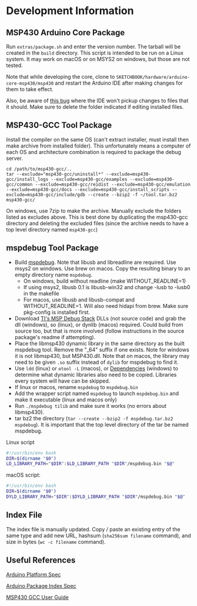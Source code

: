 # Development Information



## MSP430 Arduino Core Package

Run `extras/package.sh` and enter the version number. The tarball will be created in the `build` directory. This script is intended to be run on a Linux system. It may work on macOS or on MSYS2 on windows, but those are not tested.

Note that while developing the core, clone to `SKETCHBOOK/hardware/arduino-core-msp430/msp430` and restart the Arduino IDE after making changes for them to take effect.


Also, be aware of [this bug](https://github.com/arduino/arduino-ide/issues/1030) where the IDE won't pickup changes to files that it should. Make sure to delete the folder indicated if editing installed files.


## MSP430-GCC Tool Package

Install the compiler on the same OS (can't extract installer, must install then make archive from installed folder). This unfortunately means a computer of each OS and architecture combination is required to package the debug server.

```
cd /path/to/msp430-gcc/..
tar --exclude="msp430-gcc/uninstall*" --exclude=msp430-gcc/install_logs --exclude=msp430-gcc/examples --exclude=msp430-gcc/common --exclude=msp430-gcc/reidist --exclude=msp430-gcc/emulation --exclude=msp430-gcc/docs --exclude=msp430-gcc/install_scripts --exclude=msp430-gcc/include/gdb --create --bzip2 -f ~/tool.tar.bz2 msp430-gcc/
```

On windows, use 7zip to make the archive. Manually exclude the folders listed as excludes above. This is best done by duplicating the msp430-gcc directory and deleting the excluded files (since the archive needs to have a top level directory named `msp430-gcc`)



## mspdebug Tool Package

- Build [mspdebug](https://github.com/dlbeer/mspdebug). Note that libusb and libreadline are required. Use msys2 on windows. Use brew on macos. Copy the resulting binary to an empty directory name `mspdebug`. 
    - On windows, build without readline (make WITHOUT_READLINE=1)
    - If using msys2, libusb 0.1 is libusb-win32 and change -lusb to -lusb0 in the makefile
    - For macos, use libusb and libusb-compat and WITHOUT_READLINE=1. Will also need hidapi from brew. Make sure pkg-config is installed first.
- Download [TI's MSP Debug Stack](https://www.ti.com/tool/MSPDS) DLLs (not source code) and grab the dll (windows), so (linux), or dynlib (macos) required. Could build from source too, but that is more involved (follow instructions in the source package's readme if attempting).
- Place the libmsp430 dynamic library in the same directory as the built mspdebug tool. Remove the "_64" suffix if one exists. Note for windows it is not libmsp430, but MSP430.dll. Note that on macos, the library may need to be given `.so` suffix instead of `dylib` for mspdebug to find it.
- Use `ldd` (linux) or `otool -L` (macos), or [Dependencies](https://github.com/lucasg/Dependencies) (windows) to determine what dynamic libraries also need to be copied. Libraries every system will have can be skipped.
- If linux or macos, rename `mspdebug` to `mspdebug.bin`
- Add the wrapper script named `mspdebug` to launch `mspdebug.bin` and make it executable (linux and macos only)
- Run `./mspdebug tilib` and make sure it works (no errors about libmsp430).
- tar bz2 the directory (`tar --create --bzip2 -f mspdebug.tar.bz2 mspdebug`). It is important that the top level directory of the tar be named mspdebug.

Linux script

```sh
#!/usr/bin/env bash
DIR=$(dirname "$0")
LD_LIBRARY_PATH="$DIR":$LD_LIBRARY_PATH "$DIR"/mspdebug.bin "$@"
```

macOS script:

```sh
#!/usr/bin/env bash
DIR=$(dirname "$0")
DYLD_LIBRARY_PATH="$DIR":$DYLD_LIBRARY_PATH "$DIR"/mspdebug.bin "$@"
```


## Index File

The index file is manually updated. Copy / paste an existing entry of the same type and add new URL, hashsum (`sha256sum filename` command), and size in bytes (`wc -c filename` command). 



## Useful References

[Arduino Platform Spec](https://arduino.github.io/arduino-cli/0.31/platform-specification/)

[Arduino Package Index Spec](https://arduino.github.io/arduino-cli/0.31/package_index_json-specification/)

[MSP430 GCC User Guide](https://www.ti.com/lit/ug/slau646f/slau646f.pdf)
